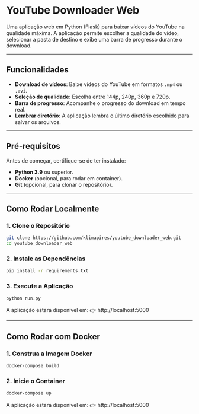 # YouTube Downloader Web

Uma aplicação web em Python (Flask) para baixar vídeos do YouTube na qualidade máxima. A aplicação permite escolher a qualidade do vídeo, selecionar a pasta de destino e exibe uma barra de progresso durante o download.

---

## Funcionalidades

- **Download de vídeos**: Baixe vídeos do YouTube em formatos `.mp4` ou `.avi`.
- **Seleção de qualidade**: Escolha entre 144p, 240p, 360p e 720p.
- **Barra de progresso**: Acompanhe o progresso do download em tempo real.
- **Lembrar diretório**: A aplicação lembra o último diretório escolhido para salvar os arquivos.

---

## Pré-requisitos

Antes de começar, certifique-se de ter instalado:

- **Python 3.9** ou superior.
- **Docker** (opcional, para rodar em container).
- **Git** (opcional, para clonar o repositório).

---

## Como Rodar Localmente

### 1. Clone o Repositório

```bash
git clone https://github.com/klimapires/youtube_downloader_web.git
cd youtube_downloader_web
```

### 2. Instale as Dependências

```bash
pip install -r requirements.txt
```

### 3. Execute a Aplicação

```bash
python run.py
```
A aplicação estará disponível em:
👉 http://localhost:5000

***

## Como Rodar com Docker

### 1. Construa a Imagem Docker

```bash
docker-compose build
```

### 2. Inicie o Container

```bash
docker-compose up
```
A aplicação estará disponível em:
👉 http://localhost:5000

